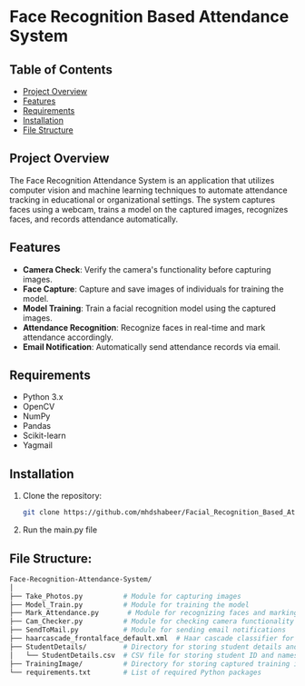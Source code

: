 # Face Recognition Based Attendance System

## Table of Contents
- [Project Overview](#project-overview)
- [Features](#features)
- [Requirements](#requirements)
- [Installation](#installation)
- [File Structure](#file-structure)

## Project Overview

The Face Recognition Attendance System is an application that utilizes computer vision and machine learning techniques to automate attendance tracking in educational or organizational settings. The system captures faces using a webcam, trains a model on the captured images, recognizes faces, and records attendance automatically.

## Features

- **Camera Check**: Verify the camera's functionality before capturing images.
- **Face Capture**: Capture and save images of individuals for training the model.
- **Model Training**: Train a facial recognition model using the captured images.
- **Attendance Recognition**: Recognize faces in real-time and mark attendance accordingly.
- **Email Notification**: Automatically send attendance records via email.

## Requirements

- Python 3.x
- OpenCV
- NumPy
- Pandas
- Scikit-learn
- Yagmail

## Installation

1. Clone the repository:
   ```bash
   git clone https://github.com/mhdshabeer/Facial_Recognition_Based_Attendance_System.git

2. Run the main.py file

## File Structure:
```bash
Face-Recognition-Attendance-System/
│
├── Take_Photos.py          # Module for capturing images
├── Model_Train.py          # Module for training the model
├── Mark_Attendance.py       # Module for recognizing faces and marking attendance
├── Cam_Checker.py          # Module for checking camera functionality
├── SendToMail.py           # Module for sending email notifications
├── haarcascade_frontalface_default.xml  # Haar cascade classifier for face detection
├── StudentDetails/         # Directory for storing student details and images
│   └── StudentDetails.csv  # CSV file for storing student ID and names
├── TrainingImage/          # Directory for storing captured training images
└── requirements.txt        # List of required Python packages



